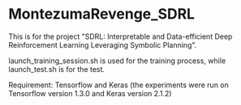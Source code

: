 # MontezumaRevenge_SDRL
This is for the project "SDRL: Interpretable and Data-efficient Deep Reinforcement Learning Leveraging Symbolic Planning".

launch_training_session.sh is used for the training process, while launch_test.sh is for the test.

Requirement: Tensorflow and Keras (the experiments were run on Tensorflow version 1.3.0 and Keras version 2.1.2)
